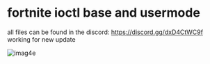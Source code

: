# fortnite ioctl base and usermode

all files can be found in the discord: https://discord.gg/dxD4CtWC9f
working for new update

![imag4e](https://github.com/user-attachments/assets/5ed7dc24-c940-4190-aa1e-dae72048ebf9)
